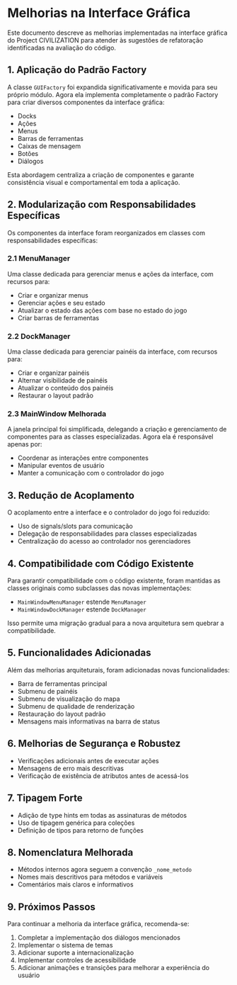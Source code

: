 # Melhorias na Interface Gráfica

Este documento descreve as melhorias implementadas na interface gráfica do Project CIVILIZATION para atender às sugestões de refatoração identificadas na avaliação do código.

## 1. Aplicação do Padrão Factory

A classe `GUIFactory` foi expandida significativamente e movida para seu próprio módulo. Agora ela implementa completamente o padrão Factory para criar diversos componentes da interface gráfica:

- Docks
- Ações
- Menus
- Barras de ferramentas
- Caixas de mensagem
- Botões
- Diálogos

Esta abordagem centraliza a criação de componentes e garante consistência visual e comportamental em toda a aplicação.

## 2. Modularização com Responsabilidades Específicas

Os componentes da interface foram reorganizados em classes com responsabilidades específicas:

### 2.1 MenuManager
Uma classe dedicada para gerenciar menus e ações da interface, com recursos para:
- Criar e organizar menus
- Gerenciar ações e seu estado
- Atualizar o estado das ações com base no estado do jogo
- Criar barras de ferramentas

### 2.2 DockManager
Uma classe dedicada para gerenciar painéis da interface, com recursos para:
- Criar e organizar painéis
- Alternar visibilidade de painéis
- Atualizar o conteúdo dos painéis
- Restaurar o layout padrão

### 2.3 MainWindow Melhorada
A janela principal foi simplificada, delegando a criação e gerenciamento de componentes para as classes especializadas. Agora ela é responsável apenas por:
- Coordenar as interações entre componentes
- Manipular eventos de usuário
- Manter a comunicação com o controlador do jogo

## 3. Redução de Acoplamento

O acoplamento entre a interface e o controlador do jogo foi reduzido:

- Uso de signals/slots para comunicação
- Delegação de responsabilidades para classes especializadas
- Centralização do acesso ao controlador nos gerenciadores

## 4. Compatibilidade com Código Existente

Para garantir compatibilidade com o código existente, foram mantidas as classes originais como subclasses das novas implementações:

- `MainWindowMenuManager` estende `MenuManager`
- `MainWindowDockManager` estende `DockManager`

Isso permite uma migração gradual para a nova arquitetura sem quebrar a compatibilidade.

## 5. Funcionalidades Adicionadas

Além das melhorias arquiteturais, foram adicionadas novas funcionalidades:

- Barra de ferramentas principal
- Submenu de painéis
- Submenu de visualização do mapa
- Submenu de qualidade de renderização
- Restauração do layout padrão
- Mensagens mais informativas na barra de status

## 6. Melhorias de Segurança e Robustez

- Verificações adicionais antes de executar ações
- Mensagens de erro mais descritivas
- Verificação de existência de atributos antes de acessá-los

## 7. Tipagem Forte

- Adição de type hints em todas as assinaturas de métodos
- Uso de tipagem genérica para coleções
- Definição de tipos para retorno de funções

## 8. Nomenclatura Melhorada

- Métodos internos agora seguem a convenção `_nome_metodo`
- Nomes mais descritivos para métodos e variáveis
- Comentários mais claros e informativos

## 9. Próximos Passos

Para continuar a melhoria da interface gráfica, recomenda-se:

1. Completar a implementação dos diálogos mencionados
2. Implementar o sistema de temas
3. Adicionar suporte a internacionalização
4. Implementar controles de acessibilidade
5. Adicionar animações e transições para melhorar a experiência do usuário